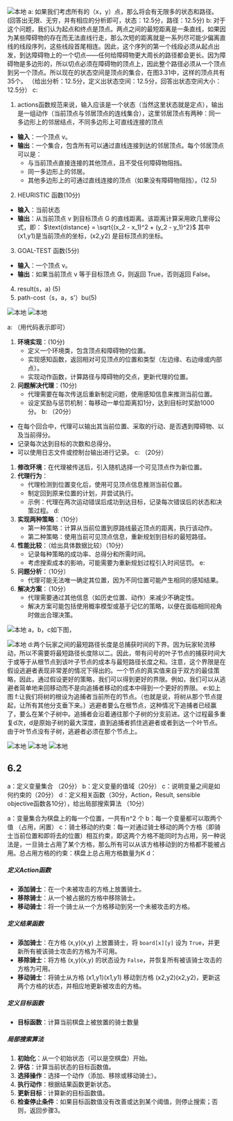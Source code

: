 <!--
 * @Author: Tangxuan
 * @Date: 2024-12-05 16:24:58
 * @LastEditTime: 2024-12-05 16:35:29
 * @LastEditors: Tangxuan
 * @Description: Created By Tangxuan And Be Protected
-->
<!-- ![[.\Pasted image 20241111085544.png]] -->
![本地](./Pasted%20image%2020241111085544.png)
a: 
如果我们考虑所有的（x，y）点，那么将会有无限多的状态和路径。(回答出无限、无穷，并有相应的分析即可，状态：12.5分，路径：12.5分)
b: 
对于这个问题，我们认为起点和终点是顶点。两点之间的最短距离是一条直线，如果因为某些障碍物的存在而无法直线行走，那么次短的距离就是一系列尽可能少偏离直线的线段序列，这些线段首尾相连。因此，这个序列的第一个线段必须从起点出发，到达障碍物上的一个切点——任何给障碍物更大周长的路径都会更长。因为障碍物是多边形的，所以切点必须在障碍物的顶点上，因此整个路径必须从一个顶点到另一个顶点。所以现在的状态空间是顶点的集合，在图3.31中，这样的顶点共有35个。
（给出分析：12.5分，定义出状态空间：12.5分，回答出状态空间大小：12.5分）
c: 
1. actions函数规范来说，输入应该是一个状态（当然这里状态就是定点），输出是一组动作（当前顶点与邻居顶点的连线集合），这里邻居顶点有两种：同一多边形上的邻居结点，不同多边形上可直线连接的顶点
- **输入**：一个顶点 v。
- **输出**：一个集合，包含所有可以通过直线连接到达的邻居顶点。每个邻居顶点可以是：
    - 与当前顶点直接连接的其他顶点，且不受任何障碍物阻挡。
    - 同一多边形上的邻居。
    - 其他多边形上的可通过直线连接的顶点（如果没有障碍物阻挡）。(12.5)
2. HEURISTIC 函数(10分)
- **输入**：当前状态
- **输出**：从当前顶点 v 到目标顶点 G 的直线距离。该距离计算采用欧几里得公式，即： $\text{distance} = \sqrt{(x_2 - x_1)^2 + (y_2 - y_1)^2}​$ 其中 (x1,y1)是当前顶点的坐标，(x2,y2) 是目标顶点的坐标。
3. GOAL-TEST 函数(5分)
- **输入**：一个顶点 v。
- **输出**：如果当前顶点 v 等于目标顶点 G，则返回 True，否则返回 False。
4. result(s，a)  (5)
5. path-cost（s，a，s'）bu(5)


![本地](./Pasted%20image%2020241205074947.png)
![本地](./Pasted%20image%2020241205075000.png)

a: （用代码表示即可）
1. **环境实现**：(10分)
    - 定义一个环境类，包含顶点和障碍物的位置。
    - 实现感知函数，返回相对可见顶点的位置和类型（左边缘、右边缘或内部点）。
    - 实现动作函数，计算路径与障碍物的交点，更新代理的位置。
2. **问题解决代理**：(10分)
    - 代理需要在每次传送后重新制定问题，使用感知信息来推测当前位置。
    - 设定奖励与惩罚机制：每移动一单位距离扣1分，达到目标时奖励1000分。
b: （20分）
- 在每个回合中，代理可以输出其当前位置、采取的行动、是否遇到障碍物、以及当前得分。
- 记录每次达到目标的次数和总得分。
- 可以使用日志文件或控制台输出进行记录。
c: （20分）
1. **修改环境**：在代理被传送后，引入随机选择一个可见顶点作为新位置。
2. **代理行为**：
    - 代理检测到位置变化后，使用可见顶点信息推测当前位置。
    - 制定回到原来位置的计划，并尝试执行。
    - 示例：代理在两次运动错误后成功到达目标，记录每次错误后的状态和决策过程。
d: 
1. **实现两种策略**：（10分）
    - 第一种策略：计算从当前位置到原路线最近顶点的距离，执行该动作。
    - 第二种策略：使用当前可见顶点信息，重新规划到目标的最短路径。
2. **性能比较**：（给出具体数据比较）（10分）
    - 记录每种策略的成功率、总得分和所需时间。
    - 考虑搜索成本的影响，可能需要为重新规划过程引入时间惩罚。
e:
1. **问题分析**：（10分）
    - 代理可能无法唯一确定其位置，因为不同位置可能产生相同的感知结果。
2. **解决方案**：（10分）
    - 代理需要通过其他信息（如历史位置、动作）来减少不确定性。
    - 解决方案可能包括使用概率模型或基于记忆的策略，以便在面临相同视角时做出合理决策。
<!-- ![[Pasted image 20241205075255.png]] -->
![本地](./Pasted%20image%2020241205075255.png)
a，b，c如下图，
<!-- ![[./微信图片_20241205111148.jpg]] -->
![本地](./微信图片_20241205111148.jpg)
d:两个玩家之间的最短路径长度是总捕获时间的下界。因为玩家轮流移动，所以不需要将最短路径长度除以二。因此，带有问号的叶子节点的捕获时间大于或等于从根节点到该叶子节点的成本与最短路径长度之和。注意，这个界限是在假设逃避者表现非常差的情况下得出的。一个节点的真实值来自于双方的最佳策略，因此，通过假设更好的策略，我们可以得到更好的界限。例如，我们可以从逃避者简单地来回移动而不是向追捕者移动的成本中得到一个更好的界限。
e:如上图
f:让我们将树的根设为追捕者当前所在的节点。（也就是说，将树从那个节点提起，让所有其他分支垂下来。）逃避者要么在根节点，这种情况下追捕者已经赢了，要么在某个子树中。追捕者会沿着通往那个子树的分支前进。这个过程最多重复d次，d是原始子树的最大深度，直到追捕者抓住逃避者或者到达一个叶节点。由于叶节点没有子树，逃避者必须在那个节点上。

<!-- ![[Pasted image 20241204155008.png]]
![[Pasted image 20241204155016.png]]
![[Pasted image 20241204155026.png]] -->
![本地](./Pasted%20image%2020241204155008.png)
![本地](./Pasted%20image%2020241204155016.png)
![本地](./Pasted%20image%2020241204155026.png)
## 6.2
a：定义变量集合 （20分）
b：定义变量的值域（20分）
c：说明变量之间是如何约束的（20分）
d：定义相关函数（30分，Action，Result, sensible objective函数各10分），给出局部搜索算法 （10分）

a：变量集合为棋盘上的每一个位置，一共有n^2 个
b：每一个变量都可以取两个值 （占用，闲置）
c：骑士移动的约束：每一对通过骑士移动的两个方格（即骑士当前位置和即将去的位置）相互约束，即这两个方格不能同时为占用，另一种说法是，一旦骑士占用了某个方格，那么所有可以从该方格移动到的方格都不能被占用。总占用方格的约束：棋盘上总占用方格数量为K
d：
##### **定义Action函数**
- **添加骑士**：在一个未被攻击的方格上放置骑士。
- **移除骑士**：从一个被占据的方格中移除骑士。
- **移动骑士**：将一个骑士从一个方格移动到另一个未被攻击的方格。
##### **定义结果函数**
- **添加骑士**：在方格 (x,y)(x,y) 上放置骑士，将 `board[x][y]` 设为 `True`，并更新所有被该骑士攻击的方格为不可用。
- **移除骑士**：将方格 (x,y)(x,y) 的状态设为 `False`，并恢复所有被该骑士攻击的方格为可用。
- **移动骑士**：将骑士从方格 (x1,y1)(x1​,y1​) 移动到方格 (x2,y2)(x2​,y2​)，更新这两个方格的状态，并相应地更新被攻击的方格。
##### **定义目标函数**
- **目标函数**：计算当前棋盘上被放置的骑士数量
##### **局部搜索算法**
1. **初始化**：从一个初始状态（可以是空棋盘）开始。
2. **评估**：计算当前状态的目标函数值。
3. **选择操作**：选择一个动作（添加、移除或移动骑士）。
4. **执行动作**：根据结果函数更新状态。
5. **更新目标**：计算新的目标函数值。
6. **检查停止条件**：如果目标函数值没有改善或达到某个阈值，则停止搜索；否则，返回步骤3。




